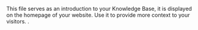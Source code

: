 This file serves as an introduction to your Knowledge Base, it is displayed on the homepage of your website. Use it to provide more context to your visitors. .


